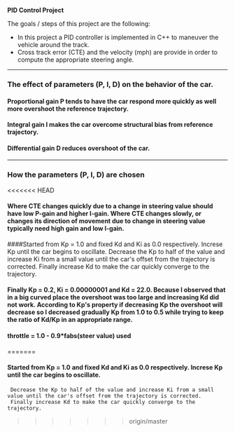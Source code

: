 **PID Control Project**

The goals / steps of this project are the following:

* In this project a PID controller is implemented in C++ to maneuver the vehicle around the track.
* Cross track error (CTE) and the velocity (mph) are provide in order to compute the appropriate steering angle.

---

### The effect of parameters (P, I, D) on the behavior of the car.

#### Proportional gain P tends to have the car respond more quickly as well more overshoot the reference trajectory.  
#### Integral gain I makes the car overcome structural bias from reference trajectory.
#### Differential gain D reduces overshoot of the car. 

---

### How the parameters (P, I, D) are chosen

<<<<<<< HEAD
#### Where CTE changes quickly due to a change in steering value should have low P-gain and higher I-gain. Where     CTE changes slowly, or changes its direction of movement due to change in steering value typically need high gain and low I-gain.
####Started from Kp = 1.0 and fixed Kd and Ki as 0.0 respectively. Increse Kp until the car begins to oscillate.
Decrease the Kp to half of the value and increase Ki from a small value until the car's offset from the trajectory is corrected.
Finally increase Kd to make the car quickly converge to the trajectory.
#### Finally Kp = 0.2, Ki = 0.00000001 and Kd = 22.0. Because I observed that in a big curved place the overshoot was too large and increasing Kd did not work. According to Kp's property if decreasing Kp the overshoot will decrease so I decreased gradually Kp from 1.0 to 0.5 while trying to keep the ratio of Kd/Kp in an appropriate range.
#### throttle = 1.0 - 0.9*fabs(steer value) used
=======
#### Started from Kp = 1.0 and fixed Kd and Ki as 0.0 respectively. Increse Kp until the car begins to oscillate.
	 Decrease the Kp to half of the value and increase Ki from a small value until the car's offset from the trajectory is corrected.
	 Finally increase Kd to make the car quickly converge to the trajectory.

 
>>>>>>> origin/master
